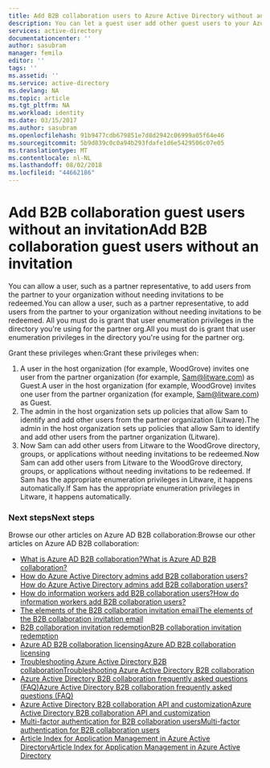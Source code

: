 ```yaml
---
title: Add B2B collaboration users to Azure Active Directory without an invitation | Microsoft Docs
description: You can let a guest user add other guest users to your Azure AD without redeeming an invitation in Azure Active Directory B2B collaboration.
services: active-directory
documentationcenter: ''
author: sasubram
manager: femila
editor: ''
tags: ''
ms.assetid: ''
ms.service: active-directory
ms.devlang: NA
ms.topic: article
ms.tgt_pltfrm: NA
ms.workload: identity
ms.date: 03/15/2017
ms.author: sasubram
ms.openlocfilehash: 91b9477cdb679851e7d8d2942c06999a05f64e46
ms.sourcegitcommit: 5b9d839c0c0a94b293fdafe1d6e5429506c07e05
ms.translationtype: MT
ms.contentlocale: nl-NL
ms.lasthandoff: 08/02/2018
ms.locfileid: "44662186"
---
```

# <a name="add-b2b-collaboration-guest-users-without-an-invitation"></a><span data-ttu-id="21483-103">Add B2B collaboration guest users without an invitation</span><span class="sxs-lookup"><span data-stu-id="21483-103">Add B2B collaboration guest users without an invitation</span></span>

<span data-ttu-id="21483-104">You can allow a user, such as a partner representative, to add users from the partner to your organization without needing invitations to be redeemed.</span><span class="sxs-lookup"><span data-stu-id="21483-104">You can allow a user, such as a partner representative, to add users from the partner to your organization without needing invitations to be redeemed.</span></span> <span data-ttu-id="21483-105">All you must do is grant that user enumeration privileges in the directory you're using for the partner org.</span><span class="sxs-lookup"><span data-stu-id="21483-105">All you must do is grant that user enumeration privileges in the directory you're using for the partner org.</span></span> 

<span data-ttu-id="21483-106">Grant these privileges when:</span><span class="sxs-lookup"><span data-stu-id="21483-106">Grant these privileges when:</span></span>

1. <span data-ttu-id="21483-107">A user in the host organization (for example, WoodGrove) invites one user from the partner organization (for example, Sam@litware.com) as Guest.</span><span class="sxs-lookup"><span data-stu-id="21483-107">A user in the host organization (for example, WoodGrove) invites one user from the partner organization (for example, Sam@litware.com) as Guest.</span></span>
2. <span data-ttu-id="21483-108">The admin in the host organization sets up policies that allow Sam to identify and add other users from the partner organization (Litware).</span><span class="sxs-lookup"><span data-stu-id="21483-108">The admin in the host organization sets up policies that allow Sam to identify and add other users from the partner organization (Litware).</span></span>
3. <span data-ttu-id="21483-109">Now Sam can add other users from Litware to the WoodGrove directory, groups, or applications without needing invitations to be redeemed.</span><span class="sxs-lookup"><span data-stu-id="21483-109">Now Sam can add other users from Litware to the WoodGrove directory, groups, or applications without needing invitations to be redeemed.</span></span> <span data-ttu-id="21483-110">If Sam has the appropriate enumeration privileges in Litware, it happens automatically.</span><span class="sxs-lookup"><span data-stu-id="21483-110">If Sam has the appropriate enumeration privileges in Litware, it happens automatically.</span></span>

### <a name="next-steps"></a><span data-ttu-id="21483-111">Next steps</span><span class="sxs-lookup"><span data-stu-id="21483-111">Next steps</span></span>

<span data-ttu-id="21483-112">Browse our other articles on Azure AD B2B collaboration:</span><span class="sxs-lookup"><span data-stu-id="21483-112">Browse our other articles on Azure AD B2B collaboration:</span></span>

* [<span data-ttu-id="21483-113">What is Azure AD B2B collaboration?</span><span class="sxs-lookup"><span data-stu-id="21483-113">What is Azure AD B2B collaboration?</span></span>](active-directory-b2b-what-is-azure-ad-b2b.md)
* [<span data-ttu-id="21483-114">How do Azure Active Directory admins add B2B collaboration users?</span><span class="sxs-lookup"><span data-stu-id="21483-114">How do Azure Active Directory admins add B2B collaboration users?</span></span>](active-directory-b2b-admin-add-users.md)
* [<span data-ttu-id="21483-115">How do information workers add B2B collaboration users?</span><span class="sxs-lookup"><span data-stu-id="21483-115">How do information workers add B2B collaboration users?</span></span>](active-directory-b2b-iw-add-users.md)
* [<span data-ttu-id="21483-116">The elements of the B2B collaboration invitation email</span><span class="sxs-lookup"><span data-stu-id="21483-116">The elements of the B2B collaboration invitation email</span></span>](active-directory-b2b-invitation-email.md)
* [<span data-ttu-id="21483-117">B2B collaboration invitation redemption</span><span class="sxs-lookup"><span data-stu-id="21483-117">B2B collaboration invitation redemption</span></span>](active-directory-b2b-redemption-experience.md)
* [<span data-ttu-id="21483-118">Azure AD B2B collaboration licensing</span><span class="sxs-lookup"><span data-stu-id="21483-118">Azure AD B2B collaboration licensing</span></span>](active-directory-b2b-licensing.md)
* [<span data-ttu-id="21483-119">Troubleshooting Azure Active Directory B2B collaboration</span><span class="sxs-lookup"><span data-stu-id="21483-119">Troubleshooting Azure Active Directory B2B collaboration</span></span>](active-directory-b2b-troubleshooting.md)
* [<span data-ttu-id="21483-120">Azure Active Directory B2B collaboration frequently asked questions (FAQ)</span><span class="sxs-lookup"><span data-stu-id="21483-120">Azure Active Directory B2B collaboration frequently asked questions (FAQ)</span></span>](active-directory-b2b-faq.md)
* [<span data-ttu-id="21483-121">Azure Active Directory B2B collaboration API and customization</span><span class="sxs-lookup"><span data-stu-id="21483-121">Azure Active Directory B2B collaboration API and customization</span></span>](active-directory-b2b-api.md)
* [<span data-ttu-id="21483-122">Multi-factor authentication for B2B collaboration users</span><span class="sxs-lookup"><span data-stu-id="21483-122">Multi-factor authentication for B2B collaboration users</span></span>](active-directory-b2b-mfa-instructions.md)
* [<span data-ttu-id="21483-123">Article Index for Application Management in Azure Active Directory</span><span class="sxs-lookup"><span data-stu-id="21483-123">Article Index for Application Management in Azure Active Directory</span></span>](active-directory-apps-index.md)